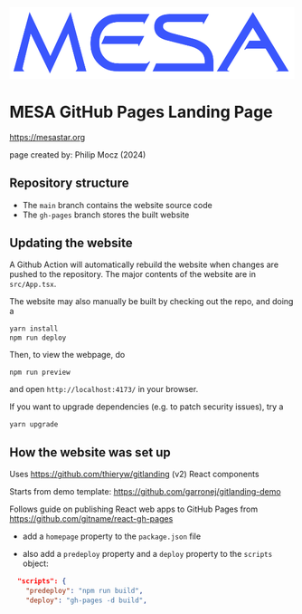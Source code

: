 [![MESA](public/mesa-logo.png)](https://mesastar.org/en/latest/)

# MESA GitHub Pages Landing Page

https://mesastar.org

page created by: Philip Mocz (2024)

## Repository structure

- The `main` branch contains the website source code
- The `gh-pages` branch stores the built website

## Updating the website

A Github Action will automatically rebuild the website when changes are pushed to the repository. The major contents of the website are in `src/App.tsx`.

The website may also manually be built by checking out the repo, and doing a

```console
yarn install
npm run deploy
```

Then, to view the webpage, do

```console
npm run preview
```

and open `http://localhost:4173/` in your browser.

If you want to upgrade dependencies (e.g. to patch security issues), try a

```console
yarn upgrade
```

## How the website was set up

Uses https://github.com/thieryw/gitlanding (v2) React components

Starts from demo template: https://github.com/garronej/gitlanding-demo

Follows guide on publishing React web apps to GitHub Pages from https://github.com/gitname/react-gh-pages

- add a `homepage` property to the `package.json` file

- also add a `predeploy` property and a `deploy` property to the `scripts` object:

```json
  "scripts": {
    "predeploy": "npm run build",
    "deploy": "gh-pages -d build",
```
